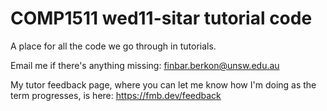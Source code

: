# COMP1511 wed11-sitar tutorial code
A place for all the code we go through in tutorials.

Email me if there's anything missing: finbar.berkon@unsw.edu.au

My tutor feedback page, where you can let me know how I'm doing as the term progresses, is here: https://fmb.dev/feedback
